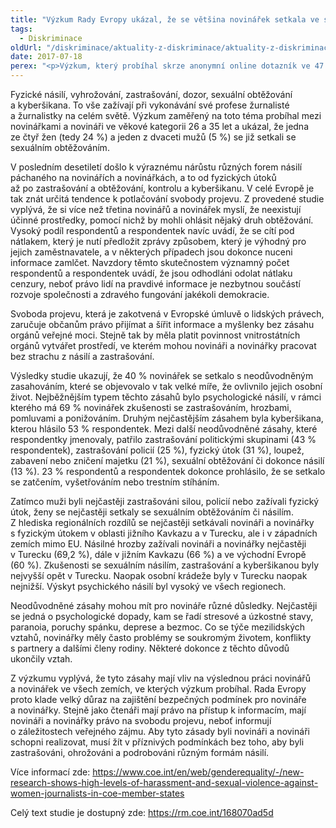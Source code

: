 ```yaml
---
title: "Výzkum Rady Evropy ukázal, že se většina novinářek setkala ve své profesi s násilím"
tags:
  - Diskriminace
oldUrl: "/diskriminace/aktuality-z-diskriminace/aktuality-z-diskriminace-2017/vyzkum-rady-evropy-ukazal-ze-se-vetsina-novinarek-setkala-ve-sve-profesi-s-nasilim/"
date: 2017-07-18
perex: "<p>Výzkum, který probíhal skrze anonymní online dotazník ve 47 členských státech Rady Evropy a Bělorusku s 940 novináři a novinářkami, ukazuje vysokou úroveň sexuálního obtěžování a násilí, které je pácháno zejména na novinářkách během jejich práce.</p>"
---
```


<!-- imported from the old website -->

<p>Fyzické násilí, vyhrožování, zastrašování, dozor, sexuální obtěžování a kyberšikana. To vše zažívají při vykonávání své profese žurnalisté a žurnalistky na celém světě. Výzkum zaměřený na toto téma probíhal mezi novinářkami a novináři ve věkové kategorii 26 a 35 let a ukázal, že jedna ze čtyř žen (tedy 24 %) a jeden z dvaceti mužů (5 %) se již setkali se sexuálním obtěžováním. </p> <p>V posledním desetiletí došlo k výraznému nárůstu různých forem násilí páchaného na novinářích a novinářkách, a to od fyzických útoků až po zastrašování a obtěžování, kontrolu a kyberšikanu. V celé Evropě je tak znát určitá tendence k potlačování svobody projevu. Z provedené studie vyplývá, že si více než třetina novinářů a novinářek myslí, že neexistují účinné prostředky, pomocí nichž by mohli ohlásit nějaký druh obtěžování. Vysoký podíl respondentů a respondentek navíc uvádí, že se cítí pod nátlakem, který je nutí předložit zprávy způsobem, který je výhodný pro jejich zaměstnavatele, a v některých případech jsou dokonce nuceni informace zamlčet. Navzdory těmto skutečnostem významný počet respondentů a respondentek uvádí, že jsou odhodláni odolat nátlaku cenzury, neboť právo lidí na pravdivé informace je nezbytnou součástí rozvoje společnosti a zdravého fungování jakékoli demokracie. </p> <p>Svoboda projevu, která je zakotvená v Evropské úmluvě o lidských právech, zaručuje občanům právo přijímat a šířit informace a myšlenky bez zásahu orgánů veřejné moci. Stejně tak by měla platit povinnost vnitrostátních orgánů vytvářet prostředí, ve kterém mohou novináři a novinářky pracovat bez strachu z násilí a zastrašování. </p> <p>Výsledky studie ukazují, že 40 % novinářek se setkalo s neodůvodněným zasahováním, které se objevovalo v tak velké míře, že ovlivnilo jejich osobní život. Nejběžnějším typem těchto zásahů bylo psychologické násilí, v rámci kterého má 69 % novinářek zkušenosti se zastrašováním, hrozbami, pomluvami a ponižováním. Druhým nejčastějším zásahem byla kyberšikana, kterou hlásilo 53 % respondentek. Mezi další neodůvodněné zásahy, které respondentky jmenovaly, patřilo zastrašování politickými skupinami (43 % respondentek), zastrašování policií (25 %), fyzický útok (31 %), loupež, zabavení nebo zničení majetku (21 %), sexuální obtěžování či dokonce násilí (13 %). 23 % respondentů a respondentek dokonce prohlásilo, že se setkalo se zatčením, vyšetřováním nebo trestním stíháním.  </p> <p>Zatímco muži byli nejčastěji zastrašováni silou, policií nebo zažívali fyzický útok, ženy se nejčastěji setkaly se sexuálním obtěžováním či násilím. Z hlediska regionálních rozdílů se nejčastěji setkávali novináři a novinářky s fyzickým útokem v oblasti jižního Kavkazu a v Turecku, ale i v západních zemích mimo EU. Násilné hrozby zažívali novináři a novinářky nejčastěji v Turecku (69,2 %), dále v jižním Kavkazu (66 %) a ve východní Evropě (60 %). Zkušenosti se sexuálním násilím, zastrašování a kyberšikanou byly nejvyšší opět v Turecku. Naopak osobní krádeže byly v Turecku naopak nejnižší. Výskyt psychického násilí byl vysoký ve všech regionech. </p> <p>Neodůvodněné zásahy mohou mít pro novináře různé důsledky. Nejčastěji se jedná o psychologické dopady, kam se řadí stresové a úzkostné stavy, paranoia, poruchy spánku, deprese a bezmoc. Co se týče mezilidských vztahů, novinářky měly často problémy se soukromým životem, konflikty s partnery a dalšími členy rodiny. Některé dokonce z těchto důvodů ukončily vztah. </p> <p>Z výzkumu vyplývá, že tyto zásahy mají vliv na výslednou práci novinářů a novinářek ve všech zemích, ve kterých výzkum probíhal. Rada Evropy proto klade velký důraz na zajištění bezpečných podmínek pro novináře a novinářky. Stejně jako čtenáři mají právo na přístup k informacím, mají novináři a novinářky právo na svobodu projevu, neboť informují o záležitostech veřejného zájmu. Aby tyto zásady byli novináři a novináři schopni realizovat, musí žít v příznivých podmínkách bez toho, aby byli zastrašováni, ohrožováni a podrobováni různým formám násilí. </p> <p>Více informací zde: <a href="https://www.coe.int/en/web/genderequality/-/new-research-shows-high-levels-of-harassment-and-sexual-violence-against-women-journalists-in-coe-member-states" target="_blank">https://www.coe.int/en/web/genderequality/-/new-research-shows-high-levels-of-harassment-and-sexual-violence-against-women-journalists-in-coe-member-states</a></p><p> Celý text studie je dostupný zde: <a href="https://rm.coe.int/168070ad5d" target="_blank">https://rm.coe.int/168070ad5d</a></p>

